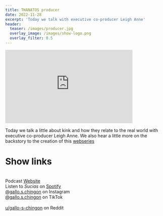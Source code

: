 ```yaml
---
title: THANATOS producer
date: 2022-11-28
excerpt: 'Today we talk with executive co-producer Leigh Anne'
header:
  teaser: /images/producer.jpg
  overlay_image: /images/show-logo.png
  overlay_filter: 0.5
---
```


<iframe src='https://open.spotify.com/embed/episode/4ySYtY9i0tdZx2tzMm85SI' width='80%' height='232' frameborder='0' allowtransparency='true' allow='encrypted-media'></iframe>

Today we talk a little about kink and how they relate to the real world with executive co-producer Leigh Anne. We also hear a little more on the backstory to the creation of this [webseries](https://www.youtube.com/watch?v=AAAiRwSgtIo)

# Show links

<br> Podcast [Website](https://sucias.xyz)  <a href='https://sucias.xyz'><i class='fas fa-link'></i></a>
<br> Listen to *Sucias* on [Spotify](https://open.spotify.com/show/3XjoipCU3QzeIaQAAQpBdW)  <a href='https://open.spotify.com/show/3XjoipCU3QzeIaQAAQpBdW'><i class='fab fa-spotify'></i></a>
<br> [@gallo.s.chingon](https://instagram.com/gallo.s.chingon) on Instagram  <a href='https://www.instagram.com/gallo.s.chingon'><i class='fa-brands fa-instagram-square'></i></a>
<br> [@gallo.s.chingon](https://www.tiktok.com/@gallo.s.chingon) on TikTok <a href='https://www.tiktok.com/@gallo.s.chingon'><i class='fa-brands fa-tiktok'></i><br>
<br> [u/gallo-s-chingon](https://reddit.com/u/gallo-s-chingon/submitted) on Reddit <a href='https://reddit.com/u/gallo-s-chingon/submitted'><i class='fab fa-reddit'></i></a>
